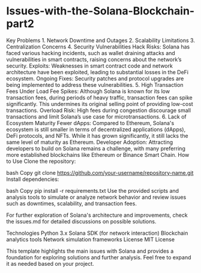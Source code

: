# Issues-with-the-Solana-Blockchain-part2
Key Problems 1. Network Downtime and Outages 2. Scalability Limitations 3. Centralization Concerns
4. Security Vulnerabilities
Hack Risks: Solana has faced various hacking incidents, such as wallet draining attacks and vulnerabilities in smart contracts, raising concerns about the network’s security.
Exploits: Weaknesses in smart contract code and network architecture have been exploited, leading to substantial losses in the DeFi ecosystem.
Ongoing Fixes: Security patches and protocol upgrades are being implemented to address these vulnerabilities.
5. High Transaction Fees Under Load
Fee Spikes: Although Solana is known for its low transaction fees, during periods of heavy traffic, transaction fees can spike significantly. This undermines its original selling point of providing low-cost transactions.
Overload Risk: High fees during congestion discourage small transactions and limit Solana’s use case for microtransactions.
6. Lack of Ecosystem Maturity
Fewer dApps: Compared to Ethereum, Solana's ecosystem is still smaller in terms of decentralized applications (dApps), DeFi protocols, and NFTs. While it has grown significantly, it still lacks the same level of maturity as Ethereum.
Developer Adoption: Attracting developers to build on Solana remains a challenge, with many preferring more established blockchains like Ethereum or Binance Smart Chain.
How to Use
Clone the repository:

bash
Copy
git clone https://github.com/your-username/repository-name.git
Install dependencies:

bash
Copy
pip install -r requirements.txt
Use the provided scripts and analysis tools to simulate or analyze network behavior and review issues such as downtimes, scalability, and transaction fees.

For further exploration of Solana's architecture and improvements, check the issues.md for detailed discussions on possible solutions.

Technologies
Python 3.x
Solana SDK (for network interaction)
Blockchain analytics tools
Network simulation frameworks
License
MIT License

This template highlights the main issues with Solana and provides a foundation for exploring solutions and further analysis. Feel free to expand it as needed based on your project.
